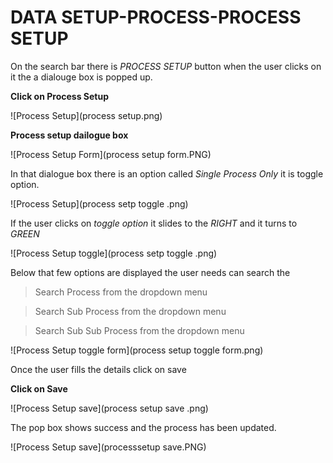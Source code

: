 # DATA SETUP-PROCESS-PROCESS SETUP

On the search bar there is *PROCESS SETUP* button when the user clicks on it the a dialouge box is popped up.
 
 **Click on Process Setup**

 ![Process Setup](process setup.png)

 **Process setup dailogue box**

 ![Process Setup Form](process setup form.PNG)

In that dialogue box there is an option called *Single Process Only* it is toggle option.

![Process Setup](process setp toggle .png)

If the user clicks on *toggle option* it slides to the *RIGHT* and it turns to *GREEN* 

![Process Setup toggle](process setp toggle .png)

Below that few options are displayed
the user needs can search the 

> Search Process from the dropdown menu

> Search Sub Process from the dropdown menu

> Search Sub Sub Process from the dropdown menu

![Process Setup toggle form](process setup toggle form.png)

Once the user fills the details click on save 

**Click on Save**

![Process Setup save](process setup save .png)

The pop box shows success and the process has been updated.

![Process Setup save](processsetup save.PNG)

